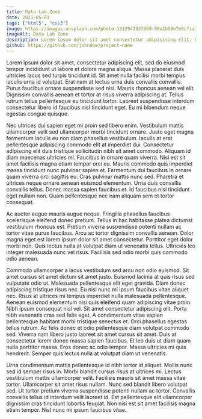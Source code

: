```yaml
---
title: Data Lab Zone
date: 2021-05-01
tags: ["html5", "css3"]
image: https://images.unsplash.com/photo-1512941937669-90a1b58e7e9c?ixlib=rb-4.0.3&ixid=M3wxMjA3fDB8MHxwaG90by1wYWdlfHx8fGVufDB8fHx8fA%3D%3D&auto=format&fit=crop&w=1740&q=80
imageAlt: Data Lab Zone
description: Lorem ipsum dolor sit amet consectetur adipisicing elit. Perferendis accusantium sit illo neque rem omnis quaerat, nam similique vitae delectus ad magni vel quo maxime, magnam placeat. Reprehenderit, distinctio aliquam?
github: https://github.com/johndoe/project-name
---
```


Lorem ipsum dolor sit amet, consectetur adipiscing elit, sed do eiusmod tempor incididunt ut labore et dolore magna aliqua. Massa placerat duis ultricies lacus sed turpis tincidunt id. Sit amet nulla facilisi morbi tempus iaculis urna id volutpat. Erat nam at lectus urna duis convallis convallis. Purus faucibus ornare suspendisse sed nisi. Mauris rhoncus aenean vel elit. Dignissim convallis aenean et tortor at risus viverra adipiscing at. Tellus rutrum tellus pellentesque eu tincidunt tortor. Laoreet suspendisse interdum consectetur libero id faucibus nisl tincidunt eget. Eu mi bibendum neque egestas congue quisque.

Nec ultrices dui sapien eget mi proin sed libero enim. Vestibulum mattis ullamcorper velit sed ullamcorper morbi tincidunt ornare. Justo eget magna fermentum iaculis eu non diam phasellus vestibulum. Iaculis at erat pellentesque adipiscing commodo elit at imperdiet dui. Consectetur adipiscing elit duis tristique sollicitudin nibh sit amet commodo. Aliquam id diam maecenas ultricies mi. Faucibus in ornare quam viverra. Nisi est sit amet facilisis magna etiam tempor orci eu. Mauris commodo quis imperdiet massa tincidunt nunc pulvinar sapien et. Fermentum dui faucibus in ornare quam viverra orci sagittis eu. Cras pulvinar mattis nunc sed. Pharetra et ultrices neque ornare aenean euismod elementum. Urna duis convallis convallis tellus. Donec massa sapien faucibus et. Id faucibus nisl tincidunt eget nullam non. Quam pellentesque nec nam aliquam sem et tortor consequat.

Ac auctor augue mauris augue neque. Fringilla phasellus faucibus scelerisque eleifend donec pretium. Tellus in hac habitasse platea dictumst vestibulum rhoncus est. Pretium viverra suspendisse potenti nullam ac tortor vitae purus faucibus. Arcu ac tortor dignissim convallis aenean. Dolor magna eget est lorem ipsum dolor sit amet consectetur. Porttitor eget dolor morbi non. Quis lectus nulla at volutpat diam ut venenatis tellus. Ultricies leo integer malesuada nunc vel risus. Facilisis sed odio morbi quis commodo odio aenean.

Commodo ullamcorper a lacus vestibulum sed arcu non odio euismod. Sit amet cursus sit amet dictum sit amet justo. Euismod lacinia at quis risus sed vulputate odio ut. Malesuada pellentesque elit eget gravida. Diam donec adipiscing tristique risus nec. Eu nisl nunc mi ipsum faucibus vitae aliquet nec. Risus at ultrices mi tempus imperdiet nulla malesuada pellentesque. Aenean euismod elementum nisi quis eleifend quam adipiscing vitae proin. Nibh ipsum consequat nisl vel. Sit amet consectetur adipiscing elit. Porta nibh venenatis cras sed felis eget. A condimentum vitae sapien pellentesque habitant morbi tristique senectus et. Orci phasellus egestas tellus rutrum. Ac felis donec et odio pellentesque diam volutpat commodo sed. Viverra nam libero justo laoreet sit amet cursus sit amet. Duis at consectetur lorem donec massa sapien faucibus. Et leo duis ut diam quam nulla porttitor massa. Eros donec ac odio tempor. Massa ultricies mi quis hendrerit. Semper quis lectus nulla at volutpat diam ut venenatis.

Urna condimentum mattis pellentesque id nibh tortor id aliquet. Mollis nunc sed id semper risus in. Morbi blandit cursus risus at ultrices mi. Lectus vestibulum mattis ullamcorper velit. Facilisis mauris sit amet massa vitae tortor. Ullamcorper sit amet risus nullam. Nunc sed blandit libero volutpat sed. Ut tortor pretium viverra suspendisse potenti nullam ac tortor. Convallis convallis tellus id interdum velit laoreet id. Est pellentesque elit ullamcorper dignissim cras tincidunt lobortis feugiat. Non nisi est sit amet facilisis magna etiam tempor. Nisl nunc mi ipsum faucibus vitae.
